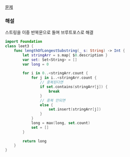 [문제](https://leetcode.com/problems/longest-substring-without-repeating-characters/)
### 해설
스트링을 이중 반복문으로 돌며 브루트포스로 해결

```swift
import Foundation
class leet3 {
    func lengthOfLongestSubstring(_ s: String) -> Int {
        let stringArr = s.map{ $0.description }
        var set: Set<String> = []
        var long = 0
        
        for i in 0..<stringArr.count {
            for j in i..<stringArr.count {
                // 중복된다면
                if set.contains(stringArr[j]) {
                    break
                }
                // 중복 안되면
                else {
                    set.insert(stringArr[j])
                }
            }
            long = max(long, set.count)
            set = []
        }
        
        return long
    }
}
```
